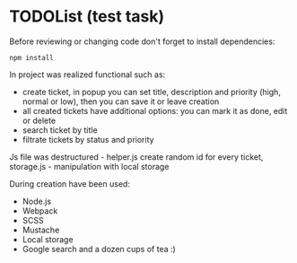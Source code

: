# TODOList (test task)
<p>Before reviewing or changing code don't forget to install dependencies:</p>
<p><code>npm install</code></p>
<p>In project was realized functional such as:
  <ul>
    <li>create ticket, in popup you can set title, description and priority (high, normal or low), then you can save it or leave creation</li>
    <li>all created tickets have additional options: you can mark it as done, edit or delete</li>
    <li>search ticket by title</li>
    <li>filtrate tickets by status and priority</li>
  </ul>
</p>
<p>
  Js file was destructured - helper.js create random id for every ticket, storage.js - manipulation with local storage
</p>
<p>During creation have been used:
  <ul>
    <li>Node.js</li>
    <li>Webpack</li>
    <li>SCSS</li>
    <li>Mustache</li>
    <li>Local storage</li>
    <li>Google search and a dozen cups of tea :)</li>
  </ul>
</p>

